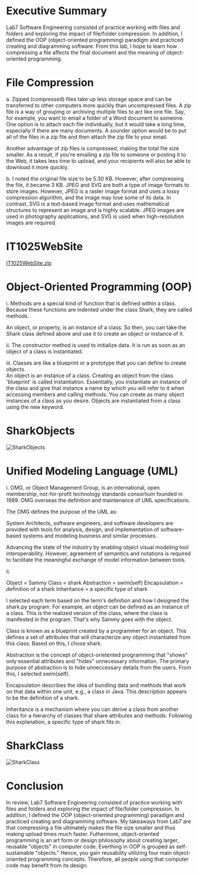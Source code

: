 # Executive Summary

Lab7 Software Engineering consisted of practice working with files and folders and exploring the impact of file/folder compression.  In addition, I defined the OOP (object-oriented programming) paradigm and practiced creating and diagramming software.  From this lab, I hope to learn how compressing a file affects the final document and the meaning of object-oriented programming.

# File Compression

a. Zipped (compressed) files take up less storage space and can be transferred to other computers more quickly than uncompressed files.  A zip file is a way of grouping or archiving multiple files to act like one file.  Say, for example, you want to email a folder of a Word document to someone.  One option is to attach each file individually, but it would take a long time, especially if there are many documents.  A sounder option would be to put all of the files in a zip file and then attach the zip file to your email.

Another advantage of zip files is compressed, making the total file size smaller.  As a result, if you're emailing a zip file to someone or posting it to the Web, it takes less time to upload, and your recipients will also be able to download it more quickly.

b. I noted the original file size to be 5.30 KB.  However, after compressing the file, it became 3 KB.  JPEG and SVG are both a type of image formats to store images.  However, JPEG is a raster image format and uses a lossy compression algorithm, and the image may lose some of its data.  In contrast, SVG is a text-based image format and uses mathematical structures to represent an image and is highly scalable.  JPEG images are used in photography applications, and SVG is used when high-resolution images are required.

# IT1025WebSite

[IT1025WebSite.zip](https://github.com/samer27/SamIT1025/files/7626007/IT1025WebSite.zip)

# Object-Oriented Programming (OOP)

i. Methods are a special kind of function that is defined within a class.  Because these functions are indented under the class Shark, they are called methods.

An object, or property, is an instance of a class.  So then, you can take the Shark class defined above and use it to create an object or instance of it.

ii. The constructor method is used to initialize data.  It is run as soon as an object of a class is instantiated.

iii. Classes are like a blueprint or a prototype that you can define to create objects.  
An object is an instance of a class.
Creating an object from the class 'blueprint' is called instantiation.  Essentially, you instantiate an instance of the class and give that instance a name by which you will refer to it when accessing members and calling methods.  You can create as many object instances of a class as you desire.  Objects are instantiated from a class using the new keyword.

# SharkObjects

![SharkObjects](https://user-images.githubusercontent.com/90066230/144709991-fb805121-028c-4dcc-925c-d65e29007386.jpg)

# Unified Modeling Language (UML)

i. OMG, or Object Management Group, is an international, open membership, not-for-profit technology standards consortium founded in 1989.  OMG overseas the definition and maintenance of UML specifications.

The OMG defines the purpose of the UML as:

System Architects, software engineers, and software developers are provided with tools for analysis, design, and implementation of software-based systems and modeling business and similar processes.

Advancing the state of the industry by enabling object visual modeling tool interoperability.  However, agreement of semantics and notations is required to facilitate the meaningful exchange of model information between tools.

ii.

Object = Sammy
Class = shark
Abstraction = swim(self)
Encapsulation = definition of a shark
Inheritance = a specific type of shark

I selected each term based on the term's definition and how I designed the shark.py program.  For example, an object can be defined as an instance of a class.  This is the realized version of the class, where the class is manifested in the program.  That's why Sammy goes with the object.

Class is known as a blueprint created by a programmer for an object.  This defines a set of attributes that will characterize any object instantiated from this class.  Based on this, I chose shark. 

Abstraction is the concept of object-orietented programming that "shows" only essential attributes and "hides" unnecessary information.  The primary purpose of abstraction is to hide unneccessary details from the users.  From this, I selected swim(self).

Encapsulation describes the idea of bundling data and methods that work on that data within one unit, e.g., a class in Java.  This description appears to be the definition of a shark.

Inheritance is a mechanism where you can derive a class from another class for a hierarchy of classes that share attributes and methods.  Following this explanation, a specific type of shark fits in.

# SharkClass

![SharkClass](https://user-images.githubusercontent.com/90066230/144747269-3c296748-78c0-42dc-a1be-40bf2a7c21e3.jpeg)

# Conclusion

In review, Lab7 Software Engineering consisted of practice working with files and folders and exploring the impact of file/folder compression.  In addition, I defined the OOP (object-oriented programming) paradigm and practiced creating and diagramming software.  My takeaways from Lab7 are that compressing a file ultimately makes the file size smaller and thus making upload times much faster.  Futhermore, object-oriented programming is an art form or design philosophy about creating larger, reusable "objects" in computer code.  Everthing in OOP is grouped as self-sustainable "objects."  Hence, you gain reusability utilizing four main object-oriented programming concepts.  Therefore, all people using that computer code may benefit from its design.
